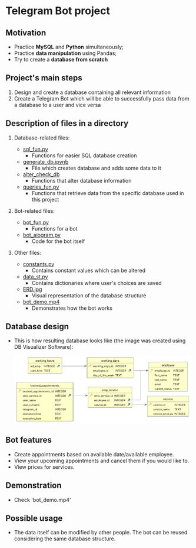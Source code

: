# **Telegram Bot project**

## **Motivation**
- Practice **MySQL** and **Python** simultaneously;
- Practice **data manipulation** using Pandas;
- Try to create a **database from scratch**

## **Project's main steps** 
1. Design and create a database containing all relevant information 
2. Create a Telegram Bot which will be able to successfully pass data from a database to a user and vice versa

## **Description of files in a directory**
1. Database-related files:

    * <ins>sql_fun.py</ins>
        * Functions for easier SQL database creation
    * <ins>generate_db.ipynb</ins>
        * File which creates database and adds some data to it  
    * <ins>alter_check_db</ins>
        * Functions that alter database information
    * <ins>queries_fun.py</ins>
        * Functions that retrieve data from the specific database used in this project

2. Bot-related files:
    * <ins>bot_fun.py</ins>
        * Functions for a bot 
    * <ins>bot_aiogram.py</ins> 
        * Code for the bot itself

3. Other files:
    * <ins>constants.py</ins>
        * Contains constant values which can be altered
    * <ins>data_st.py</ins>
        * Contains dictionaries where user's choices are saved
    * <ins>ERD.jpg</ins>
        * Visual representation of the database structure
    * <ins>bot_demo.mp4 </ins>
        * Demonstrates how the bot works

## **Database design**
* This is how resulting database looks like (the image was created using DB Visualizer Software): 
 
  ![DB structure](/ERD.jpg)

## **Bot features**
- Create appointments based on available date/available employee.
- View your upcoming appointments and cancel them if you would like to.
- View prices for services.

## **Demonstration**
- Check 'bot_demo.mp4'

## **Possible usage**
- The data itself can be modified by other people. The bot can be reused considering the same database structure.
